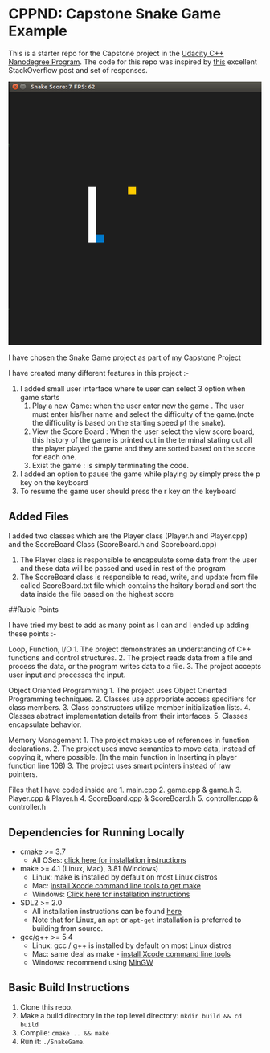 # CPPND: Capstone Snake Game Example

This is a starter repo for the Capstone project in the [Udacity C++ Nanodegree Program](https://www.udacity.com/course/c-plus-plus-nanodegree--nd213). The code for this repo was inspired by [this](https://codereview.stackexchange.com/questions/212296/snake-game-in-c-with-sdl) excellent StackOverflow post and set of responses.

<img src="snake_game.gif"/>

I have chosen the Snake Game project as part of my Capstone Project

I have created many different features in this project :-
1. I added small user interface where te user can select 3 option when game starts
    1. Play a new Game: when the user enter new the game . The user must enter his/her name and select the difficulty of the game.(note the difficulity is based on the  starting  speed pf the snake).
    2. View the Score Board : When the user select the view score board, this history of the game is printed out in the terminal stating out all the player played the game and they are sorted based on the score for each one.
    3. Exist the game : is simply terminating the code. 
2. I added an option to pause the game while playing by simply press the p key on the keyboard
3. To resume the game user should press the r key on the keyboard 

## Added Files
I added two classes which are the Player class (Player.h and Player.cpp) and the ScoreBoard Class (ScoreBoard.h and Scoreboard.cpp)
1. The Player class is responsible to encapsulate some data from the user and these data will be passed and used in rest of the program
2. The ScoreBoard class is responsible to read, write, and update from file called ScoreBoard.txt file which contains the hsitory borad and sort the data inside the file based on the highest score 

##Rubic Points

I have tried my best to add as many point as I can and I ended up adding these points :-

Loop, Function, I/O
    1. The project demonstrates an understanding of C++ functions and control structures.
    2. The project reads data from a file and process the data, or the program writes data to a file.
    3. The project accepts user input and processes the input.

Object Oriented Programming
    1. The project uses Object Oriented Programming techniques.
    2. Classes use appropriate access specifiers for class members.
    3. Class constructors utilize member initialization lists.
    4. Classes abstract implementation details from their interfaces.
    5. Classes encapsulate behavior.

Memory Management
    1. The project makes use of references in function declarations.
    2. The project uses move semantics to move data, instead of copying it, where possible. (In the main function in Inserting in player function line 108)
    3. The project uses smart pointers instead of raw pointers.


Files that I have coded inside are 
    1. main.cpp
    2. game.cpp & game.h
    3. Player.cpp & Player.h
    4. ScoreBoard.cpp & ScoreBoard.h
    5. controller.cpp & controller.h



## Dependencies for Running Locally
* cmake >= 3.7
  * All OSes: [click here for installation instructions](https://cmake.org/install/)
* make >= 4.1 (Linux, Mac), 3.81 (Windows)
  * Linux: make is installed by default on most Linux distros
  * Mac: [install Xcode command line tools to get make](https://developer.apple.com/xcode/features/)
  * Windows: [Click here for installation instructions](http://gnuwin32.sourceforge.net/packages/make.htm)
* SDL2 >= 2.0
  * All installation instructions can be found [here](https://wiki.libsdl.org/Installation)
  * Note that for Linux, an `apt` or `apt-get` installation is preferred to building from source.
* gcc/g++ >= 5.4
  * Linux: gcc / g++ is installed by default on most Linux distros
  * Mac: same deal as make - [install Xcode command line tools](https://developer.apple.com/xcode/features/)
  * Windows: recommend using [MinGW](http://www.mingw.org/)

## Basic Build Instructions

1. Clone this repo.
2. Make a build directory in the top level directory: `mkdir build && cd build`
3. Compile: `cmake .. && make`
4. Run it: `./SnakeGame`.